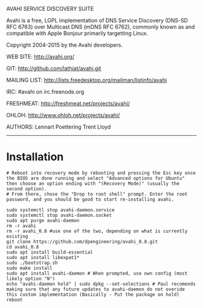 AVAHI SERVICE DISCOVERY SUITE

Avahi is a free, LGPL implementation of DNS Service Discovery (DNS-SD RFC 6763) over Multicast DNS (mDNS RFC 6762),
commonly known as and compatible with Apple Bonjour primarily targetting Linux.

Copyright 2004-2015 by the Avahi developers.

WEB SITE:
	http://avahi.org/

GIT:
	http://github.com/lathiat/avahi.git

MAILING LIST:
	http://lists.freedesktop.org/mailman/listinfo/avahi

IRC:
	#avahi on irc.freenode.org

FRESHMEAT:
	http://freshmeat.net/projects/avahi/

OHLOH:
	http://www.ohloh.net/projects/avahi/

AUTHORS:
	Lennart Poettering
	Trent Lloyd

-----------------------------------------------------------------
# Installation

```
# Reboot into recovery mode by rebooting and pressing the Esc key once the BIOS are done running and select "Advanced options for Ubuntu" then choose an option ending with "(Recovery Mode)" (usually the second option).
# From there, chose the "Drop to root shell" prompt. Enter the root password, and you should be good to start re-installing avahi.

sudo systemctl stop avahi-daemon.service 
sudo systemctl stop avahi-daemon.socket
sudo apt purge avahi-daemon
rm -r avahi
rm -r avahi_0.8 #use one of the two, depending on what is currently existing
git clone https://github.com/dpengineering/avahi_0.8.git
cd avahi_0.8
sudo apt install build-essential
sudo apt install libexpat1*
sudo ./bootstrap.sh
sudo make install
sudo apt install avahi-daemon # When prompted, use own config (most likely option "N")
echo "avahi-daemon hold" | sudo dpkg --set-selections # Paul recomends making sure that any future updates to avahi-daemon do not overide this custom implementation (Basically - Put the package on hold)
reboot
```
